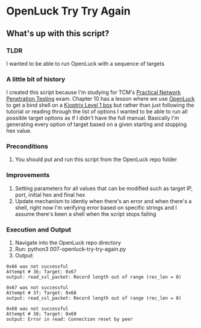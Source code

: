 # OpenLuck Try Try Again

## What's up with this script?

### TLDR
I wanted to be able to run OpenLuck with a sequence of targets

### A little bit of history
I created this script because I'm studying for TCM's [Practical Network Penetration Testing](https://certifications.tcm-sec.com/) exam.
Chapter 10 has a lesson where we use [OpenLuck](https://github.com/heltonWernik/OpenLuck) to get a bind shell on a [Kioptrix Level 1 box](https://www.vulnhub.com/entry/kioptrix-level-1-1,22/) but rather than just following the tutorial or reading through the list of options I wanted to be able to run all possible target options as if I didn't have the full manual.
Basically I'm generating every option of target based on a given starting and stopping hex value.

### Preconditions
1. You should put and run this script from the OpenLuck repo folder

### Improvements
1. Setting parameters for all values that can be modified such as target IP, port, initial hex and final hex
2. Update mechanism to identiy when there's an error and when there's a shell, right now I'm verifying error based on specific strings and I assume there's been a shell when the script stops failing

### Execution and Output

1. Navigate into the OpenLuck repo directory
2. Run: python3 007-openluck-try-try-again.py
3. Output:
```
0x66 was not successful
Attempt # 36; Target: 0x67
output: read_ssl_packet: Record length out of range (rec_len = 0)

0x67 was not successful
Attempt # 37; Target: 0x68
output: read_ssl_packet: Record length out of range (rec_len = 0)

0x68 was not successful
Attempt # 38; Target: 0x69
output: Error in read: Connection reset by peer

```